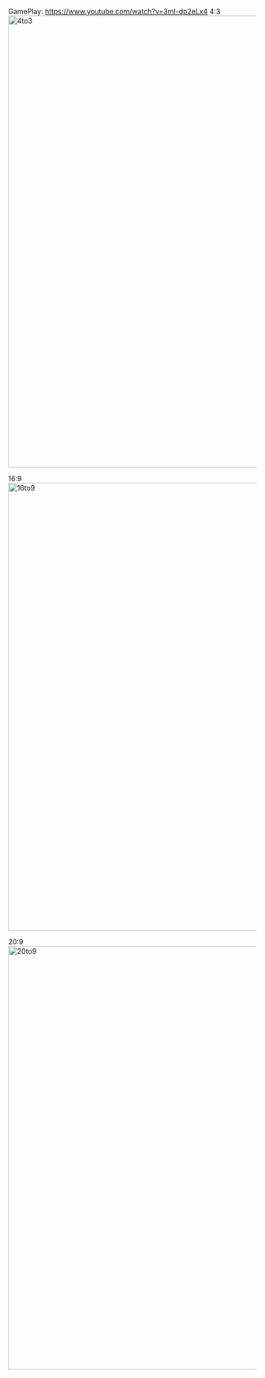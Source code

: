 GamePlay: https://www.youtube.com/watch?v=3mI-dp2eLx4
4:3
<img width="1503" height="915" alt="4to3" src="https://github.com/user-attachments/assets/8838b147-d7bd-49b8-9462-1c38b2f155a4" />

16:9
<img width="1661" height="907" alt="16to9" src="https://github.com/user-attachments/assets/244af765-400e-49f5-8a31-2ec7948ff999" />

20:9
<img width="1657" height="858" alt="20to9" src="https://github.com/user-attachments/assets/cb2c3d4e-d022-41c9-b36c-0bf2193372b0" />
